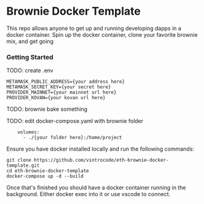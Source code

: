 # Brownie Docker Template

This repo allows anyone to get up and running developing dapps in a docker container. Spin up the docker container, clone your favorite brownie mix, and get going

### Getting Started

TODO: create .env
```
METAMASK_PUBLIC_ADDRESS={your address here}
METAMASK_SECRET_KEY={your secret here}
PROVIDER_MAINNET={your mainnet url here}
PROVIDER_KOVAN={your kovan url here}
```

TODO: brownie bake something

TODO: edit docker-compose.yaml with brownie folder
```
    volumes:
      - ./{your folder here}:/home/project
```


Ensure you have docker installed locally and run the following commands:
```
git clone https://github.com/vintrocode/eth-brownie-docker-template.git
cd eth-brownie-docker-template
docker-compose up -d --build
```

Once that's finished you should have a docker container running in the background. Either docker exec into it or use vscode to connect.